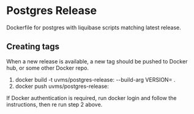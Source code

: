 # Postgres Release

Dockerfile for postgres with liquibase scripts matching latest release.

## Creating tags

When a new release is available, a new tag should be pushed to Docker hub, or some other Docker repo.

1. docker build -t uvms/postgres-release:<release version> --build-arg VERSION=<release version> .
2. docker push uvms/postgres-release:<release version>

If Docker authentication is required, run docker login and follow the instructions, then re run step 2 above.